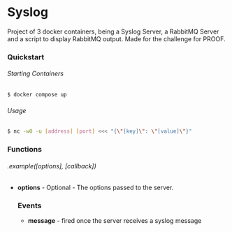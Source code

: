 # Syslog

Project of 3 docker containers, being a Syslog Server, a RabbitMQ Server and a script to display RabbitMQ output.
Made for the challenge for PROOF.

### Quickstart

###### Starting Containers
```bash
$ docker compose up
```

###### Usage
```bash
$ nc -w0 -u [address] [port] <<< "{\"[key]\": \"[value]\"}"
```

### Functions

###### .example([options], [callback])

- **options** <Object> - Optional - The options passed to the server. 

### Events

- **message** - fired once the server receives a syslog message
